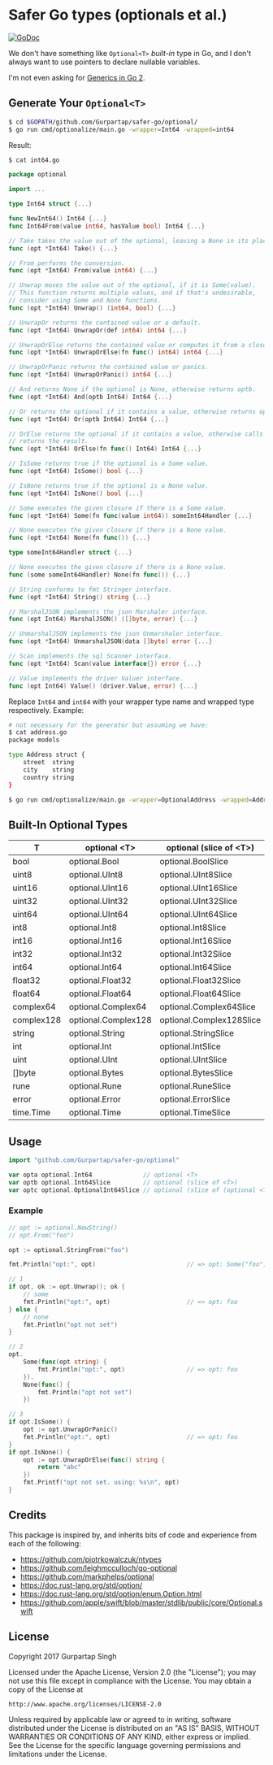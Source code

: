 # Safer Go types (optionals et al.)

[![GoDoc](https://godoc.org/github.com/Gurpartap/safer-go?status.svg)](https://godoc.org/github.com/Gurpartap/safer-go)

We don't have something like `Optional<T>` _built-in_ type in Go, and I don't always want to use pointers to declare nullable variables.

I'm not even asking for [Generics in Go 2](https://twitter.com/Gurpartap/status/898660498874408960).

## Generate Your `Optional<T>`

```bash
$ cd $GOPATH/github.com/Gurpartap/safer-go/optional/
$ go run cmd/optionalize/main.go -wrapper=Int64 -wrapped=int64
```

Result:

```bash
$ cat int64.go
```

```go
package optional

import ...

type Int64 struct {...}

func NewInt64() Int64 {...}
func Int64From(value int64, hasValue bool) Int64 {...} 

// Take takes the value out of the optional, leaving a None in its place.
func (opt *Int64) Take() {...}

// From performs the conversion.
func (opt *Int64) From(value int64) {...}

// Unwrap moves the value out of the optional, if it is Some(value).
// This function returns multiple values, and if that's undesirable,
// consider using Some and None functions.
func (opt *Int64) Unwrap() (int64, bool) {...}

// UnwrapOr returns the contained value or a default.
func (opt *Int64) UnwrapOr(def int64) int64 {...}

// UnwrapOrElse returns the contained value or computes it from a closure.
func (opt *Int64) UnwrapOrElse(fn func() int64) int64 {...}

// UnwrapOrPanic returns the contained value or panics.
func (opt *Int64) UnwrapOrPanic() int64 {...}

// And returns None if the optional is None, otherwise returns optb.
func (opt *Int64) And(optb Int64) Int64 {...}

// Or returns the optional if it contains a value, otherwise returns optb.
func (opt *Int64) Or(optb Int64) Int64 {...}

// OrElse returns the optional if it contains a value, otherwise calls fn and
// returns the result.
func (opt *Int64) OrElse(fn func() Int64) Int64 {...}

// IsSome returns true if the optional is a Some value.
func (opt *Int64) IsSome() bool {...}

// IsNone returns true if the optional is a None value.
func (opt *Int64) IsNone() bool {...}

// Some executes the given closure if there is a Some value.
func (opt *Int64) Some(fn func(value int64)) someInt64Handler {...}

// None executes the given closure if there is a None value.
func (opt *Int64) None(fn func()) {...}

type someInt64Handler struct {...}

// None executes the given closure if there is a None value.
func (some someInt64Handler) None(fn func()) {...}

// String conforms to fmt Stringer interface.
func (opt *Int64) String() string {...}

// MarshalJSON implements the json Marshaler interface.
func (opt Int64) MarshalJSON() ([]byte, error) {...}

// UnmarshalJSON implements the json Unmarshaler interface.
func (opt *Int64) UnmarshalJSON(data []byte) error {...}

// Scan implements the sql Scanner interface.
func (opt *Int64) Scan(value interface{}) error {...}

// Value implements the driver Valuer interface.
func (opt Int64) Value() (driver.Value, error) {...}
```

Replace `Int64` and `int64` with your wrapper type name and wrapped type respectively. Example:

```bash
# not necessary for the generator but assuming we have:
$ cat address.go
package models

type Address struct {
    street  string
    city    string
    country string
}
```

```bash
$ go run cmd/optionalize/main.go -wrapper=OptionalAddress -wrapped=Address
```

## Built-In Optional Types

| T | optional \<T> | optional (slice of \<T>) | optional (slice of (optional \<T>)) |
|---|---|---|---|
| bool | optional.Bool | optional.BoolSlice | optional.OptionalBoolSlice |
| uint8 | optional.UInt8 | optional.UInt8Slice | optional.OptionalUInt8Slice |
| uint16 | optional.UInt16 | optional.UInt16Slice | optional.OptionalUInt16Slice |
| uint32 | optional.UInt32 | optional.UInt32Slice | optional.OptionalUInt32Slice |
| uint64 | optional.UInt64 | optional.UInt64Slice | optional.OptionalUInt64Slice |
| int8 | optional.Int8 | optional.Int8Slice | optional.OptionalInt8Slice |
| int16 | optional.Int16 | optional.Int16Slice | optional.OptionalInt16Slice |
| int32 | optional.Int32 | optional.Int32Slice | optional.OptionalInt32Slice |
| int64 | optional.Int64 | optional.Int64Slice | optional.OptionalInt64Slice |
| float32 | optional.Float32 | optional.Float32Slice | optional.OptionalFloat32Slice |
| float64 | optional.Float64 | optional.Float64Slice | optional.OptionalFloat64Slice |
| complex64 | optional.Complex64 | optional.Complex64Slice | optional.OptionalComplex64Slice |
| complex128 | optional.Complex128 | optional.Complex128Slice | optional.OptionalComplex128Slice |
| string | optional.String | optional.StringSlice | optional.OptionalStringSlice |
| int | optional.Int | optional.IntSlice | optional.OptionalIntSlice |
| uint | optional.UInt | optional.UIntSlice | optional.OptionalUIntSlice |
| []byte | optional.Bytes | optional.BytesSlice | optional.OptionalBytesSlice |
| rune | optional.Rune | optional.RuneSlice | optional.OptionalRuneSlice |
| error | optional.Error | optional.ErrorSlice | optional.OptionalErrorSlice |
| time.Time | optional.Time | optional.TimeSlice | optional.OptionalTimeSlice |


## Usage

```go
import "github.com/Gurpartap/safer-go/optional"
```

```go
var opta optional.Int64              // optional <T>
var optb optional.Int64Slice         // optional (slice of <T>)
var optc optional.OptionalInt64Slice // optional (slice of (optional <T>))
```

### Example

```go
// opt := optional.NewString()
// opt.From("foo")

opt := optional.StringFrom("foo")

fmt.Println("opt:", opt)                         // => opt: Some("foo")

// 1
if opt, ok := opt.Unwrap(); ok {
    // some
    fmt.Println("opt:", opt)                     // => opt: foo
} else {
    // none
    fmt.Println("opt not set")
}

// 2
opt.
    Some(func(opt string) {
        fmt.Println("opt:", opt)                 // => opt: foo
    }).
    None(func() {
        fmt.Println("opt not set")
    })

// 3
if opt.IsSome() {
    opt := opt.UnwrapOrPanic()
    fmt.Println("opt:", opt)                     // => opt: foo
}
if opt.IsNone() {
    opt := opt.UnwrapOrElse(func() string {
        return "abc"
    })
    fmt.Printf("opt not set. using: %s\n", opt)
}
```

## Credits

This package is inspired by, and inherits bits of code and experience from each of the following:

- https://github.com/piotrkowalczuk/ntypes
- https://github.com/leighmcculloch/go-optional
- https://github.com/markphelps/optional
- https://doc.rust-lang.org/std/option/
- https://doc.rust-lang.org/std/option/enum.Option.html
- https://github.com/apple/swift/blob/master/stdlib/public/core/Optional.swift

## License

Copyright 2017 Gurpartap Singh

Licensed under the Apache License, Version 2.0 (the "License");
you may not use this file except in compliance with the License.
You may obtain a copy of the License at

    http://www.apache.org/licenses/LICENSE-2.0

Unless required by applicable law or agreed to in writing, software
distributed under the License is distributed on an "AS IS" BASIS,
WITHOUT WARRANTIES OR CONDITIONS OF ANY KIND, either express or implied.
See the License for the specific language governing permissions and
limitations under the License.
